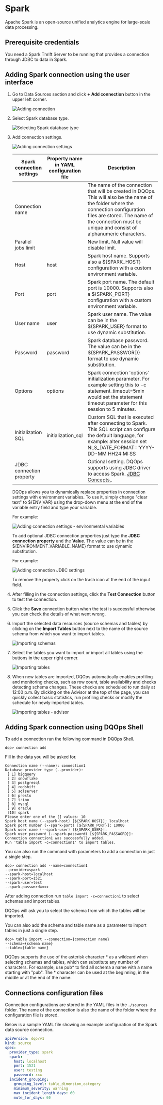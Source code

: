 # Spark

Apache Spark is an open-source unified analytics engine for large-scale data processing.

## Prerequisite credentials

You need a Spark Thrift Server to be running that provides a connection through JDBC to data in Spark.

## Adding Spark connection using the user interface

1. Go to Data Sources section and click **+ Add connection** button in the upper left corner.

    ![Adding connection](https://dqops.com/docs/images/working-with-dqo/adding-connections/adding-connection.png)

2. Select Spark database type.

    ![Selecting Spark database type](https://dqops.com/docs/images/working-with-dqo/adding-connections/adding-connection-spark.png)

3. Add connection settings.

    ![Adding connection settings](https://dqops.com/docs/images/working-with-dqo/adding-connections/connection-settings-spark1.png)

    | Spark connection settings | Property name in YAML configuration file | Description                                                                                                                                                                                                                                             | 
    |---------------------------|------------------------------------------|---------------------------------------------------------------------------------------------------------------------------------------------------------------------------------------------------------------------------------------------------------|
    | Connection name           |                                          | The name of the connection that will be created in DQOps. This will also be the name of the folder where the connection configuration files are stored. The name of the connection must be unique and consist of alphanumeric characters.               |
    | Parallel jobs limit       |                                          | New limit. Null value will disable limit.                                                                                                                                                                                                               |
    | Host                      | host                                     | Spark host name. Supports also a ${SPARK_HOST} configuration with a custom environment variable.                                                                                                                                                        |
    | Port                      | port                                     | Spark port name. The default port is 10000. Supports also a ${SPARK_PORT} configuration with a custom environment variable.                                                                                                                             |
    | User name                 | user                                     | Spark user name. The value can be in the ${SPARK_USER} format to use dynamic substitution.                                                                                                                                                              |
    | Password                  | password                                 | Spark database password. The value can be in the ${SPARK_PASSWORD} format to use dynamic substitution.                                                                                                                                                  |
    | Options                   | options                                  | Spark connection 'options' initialization parameter. For example setting this to -c statement_timeout=5min would set the statement timeout parameter for this session to 5 minutes.                                                                     |
    | Initialization SQL        | initialization_sql                       | Custom SQL that is executed after connecting to Spark. This SQL script can configure the default language, for example: alter session set NLS_DATE_FORMAT='YYYY-DD-MM HH24:MI:SS                                                                        |
    | JDBC connection property  |                                          | Optional setting. DQOps supports using JDBC driver to access Spark. [JDBC Concepts.](https://docs.oracle.com/en/database/oracle/oracle-database/23/jjdbc/introducing-JDBC.html).                                                                        |
    
    DQOps allows you to dynamically replace properties in connection settings with environment variables. To use it, simply
    change "clear text" to ${ENV_VAR} using the drop-down menu at the end of the variable entry field and type your variable.

    For example:

    ![Adding connection settings - environmental variables](https://dqops.com/docs/images/working-with-dqo/adding-connections/connection-settings-envvar.jpg)

    To add optional JDBC connection properties just type the **JDBC connection property** and the **Value**. The value
    can be in the ${ENVIRONMENT_VARIABLE_NAME} format to use dynamic substitution.

    For example:

    ![Adding connection JDBC settings](https://dqops.com/docs/images/working-with-dqo/adding-connections/connection-settings-JDBC-properties.jpg)

    To remove the property click on the trash icon at the end of the input field.

4. After filling in the connection settings, click the **Test Connection** button to test the connection.
5. Click the **Save** connection button when the test is successful otherwise you can check the details of what went wrong.
6. Import the selected data resources (source schemas and tables) by clicking on the **Import Tables** button next to
   the name of the source schema from which you want to import tables.

    ![Importing schemas](https://dqops.com/docs/images/working-with-dqo/adding-connections/importing-schemas.png)

7. Select the tables you want to import or import all tables using the buttons in the upper right corner.

    ![Importing tables](https://dqops.com/docs/images/working-with-dqo/adding-connections/importing-tables.png)

8. When new tables are imported, DQOps automatically enables profiling and monitoring checks, such as row count, table availability and checks detecting schema changes. These checks are scheduled to run daily at 12:00 p.m. By clicking on the Advisor at the top of the page, you can quickly collect basic statistics, run profiling checks or modify the schedule for newly imported tables.

    ![Importing tables - advisor](https://dqops.com/docs/images/working-with-dqo/adding-connections/importing-tables-advisor.png)

## Adding Spark connection using DQOps Shell

To add a connection run the following command in DQOps Shell.

```
dqo> connection add
```

Fill in the data you will be asked for.

```
Connection name (--name): connection1
Database provider type (--provider):
 [ 1] bigquery
 [ 2] snowflake
 [ 3] postgresql
 [ 4] redshift
 [ 5] sqlserver
 [ 6] presto
 [ 7] trino
 [ 8] mysql
 [ 9] oracle
 [10] spark
Please enter one of the [] values: 10
Spark host name (--spark-host) [${SPARK_HOST}]: localhost
Spark port number (--spark-port) [${SPARK_PORT}]: 10000
Spark user name (--spark-user) [${SPARK_USER}]: 
Spark user password (--spark-password) [${SPARK_PASSWORD}]: 
Connection connection1 was successfully added.
Run 'table import -c=connection1' to import tables.
```

You can also run the command with parameters to add a connection in just a single step.

```
dqo> connection add --name=connection1
--provider=spark
--spark-host=localhost
--spark-port=1521
--spark-user=test
--spark-password=xxx
```

After adding connection run `table import -c=connection1` to select schemas and import tables.

DQOps will ask you to select the schema from which the tables will be imported.

You can also add the schema and table name as a parameter to import tables in just a single step.

```
dqo> table import --connection={connection name}
--schema={schema name}
--table={table name}
```
DQOps supports the use of the asterisk character * as a wildcard when selecting schemas and tables, which can substitute
any number of characters. For example, use  pub* to find all schema a name with a name starting with "pub". The *
character can be used at the beginning, in the middle or at the end of the name.

## Connections configuration files

Connection configurations are stored in the YAML files in the `./sources` folder. The name of the connection is also
the name of the folder where the configuration file is stored.

Below is a sample YAML file showing an example configuration of the Spark data source connection.

``` yaml
apiVersion: dqo/v1
kind: source
spec:
  provider_type: spark
  spark:
    host: localhost
    port: 1521
    user: testing
    password: xxx
  incident_grouping:
    grouping_level: table_dimension_category
    minimum_severity: warning
    max_incident_length_days: 60
    mute_for_days: 60
```